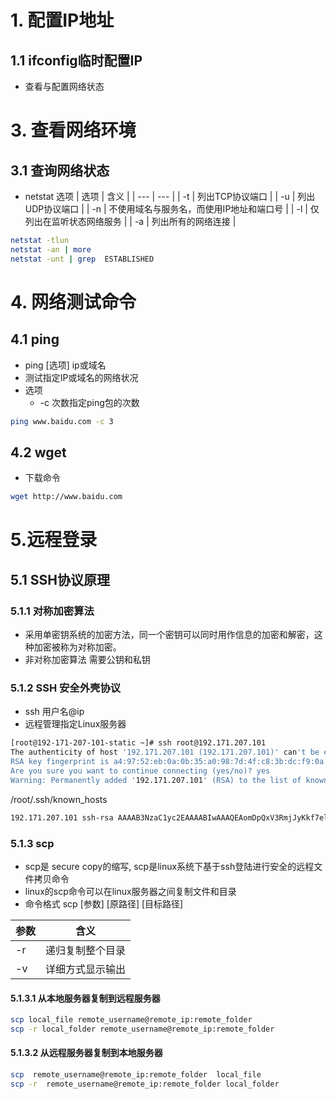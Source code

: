 # 1. 配置IP地址
## 1.1 ifconfig临时配置IP
- 查看与配置网络状态
# 3. 查看网络环境
## 3.1 查询网络状态
- netstat 选项
| 选项 | 含义 |
| --- | --- |
| -t | 列出TCP协议端口 |
| -u | 列出UDP协议端口 |
| -n | 不使用域名与服务名，而使用IP地址和端口号 |
| -l | 仅列出在监听状态网络服务 |
| -a | 列出所有的网络连接 |

```bash
netstat -tlun
netstat -an | more
netstat -unt | grep  ESTABLISHED
```

# 4. 网络测试命令
## 4.1 ping
- ping [选项] ip或域名
- 测试指定IP或域名的网络状况
- 选项
    - -c 次数指定ping包的次数
```bash
ping www.baidu.com -c 3
```
## 4.2 wget
- 下载命令
```bash
wget http://www.baidu.com
```
# 5.远程登录
## 5.1 SSH协议原理
### 5.1.1 对称加密算法
- 采用单密钥系统的加密方法，同一个密钥可以同时用作信息的加密和解密，这种加密被称为对称加密。
- 非对称加密算法 需要公钥和私钥
### 5.1.2 SSH 安全外壳协议
- ssh 用户名@ip
- 远程管理指定Linux服务器
```bash
[root@192-171-207-101-static ~]# ssh root@192.171.207.101
The authenticity of host '192.171.207.101 (192.171.207.101)' can't be established.
RSA key fingerprint is a4:97:52:eb:0a:0b:35:a0:98:7d:4f:c8:3b:dc:f9:0a.
Are you sure you want to continue connecting (yes/no)? yes
Warning: Permanently added '192.171.207.101' (RSA) to the list of known hosts.
```
/root/.ssh/known_hosts
```bash
192.171.207.101 ssh-rsa AAAAB3NzaC1yc2EAAAABIwAAAQEAomDpQxV3RmjJyKkf7elMTInbdm+/ZLnFpfbAryi5PSb2ewfYbwRaBcVl1lBta6yjFuz0J12p9qy90DBhadvoBsfwTB8lQhmlT8B2eCcHr0bfLa1IdKMcjImxRJiD4v0emCGFquHnHIr41vs8uxQ2Ek28mH/1JC0e/+VPEvylBB4+Kk2789ACdAlmhGTtlu7zgeUoLaWQSl1/6g7zfSLIz+/U8qGiRSPaGT+M40oqx/PZdoGOMTRhHgNIR5qgvcNaJXhlZGYT42fLFSmtzUHJ030hP7JGZ99oXS20/mnc8qvonC9itp0+K/nCj5g6uR/gPFb5B0NmTZCM2/gcLkHumw==
```
### 5.1.3 scp
- scp是 secure copy的缩写, scp是linux系统下基于ssh登陆进行安全的远程文件拷贝命令
- linux的scp命令可以在linux服务器之间复制文件和目录
- 命令格式 scp [参数] [原路径] [目标路径]

| 参数 | 含义 |
| --- | --- |
| -r | 递归复制整个目录 |
| -v | 详细方式显示输出 |

#### 5.1.3.1 从本地服务器复制到远程服务器 
```bash
scp local_file remote_username@remote_ip:remote_folder  
scp -r local_folder remote_username@remote_ip:remote_folder  
```

#### 5.1.3.2 从远程服务器复制到本地服务器
```bash
scp  remote_username@remote_ip:remote_folder  local_file
scp -r  remote_username@remote_ip:remote_folder local_folder
```